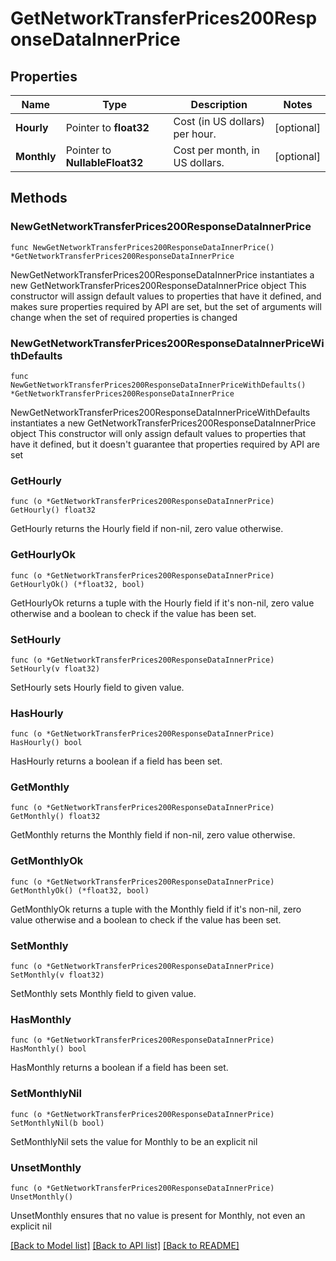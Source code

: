 # GetNetworkTransferPrices200ResponseDataInnerPrice

## Properties

Name | Type | Description | Notes
------------ | ------------- | ------------- | -------------
**Hourly** | Pointer to **float32** | Cost (in US dollars) per hour. | [optional] 
**Monthly** | Pointer to **NullableFloat32** | Cost per month, in US dollars. | [optional] 

## Methods

### NewGetNetworkTransferPrices200ResponseDataInnerPrice

`func NewGetNetworkTransferPrices200ResponseDataInnerPrice() *GetNetworkTransferPrices200ResponseDataInnerPrice`

NewGetNetworkTransferPrices200ResponseDataInnerPrice instantiates a new GetNetworkTransferPrices200ResponseDataInnerPrice object
This constructor will assign default values to properties that have it defined,
and makes sure properties required by API are set, but the set of arguments
will change when the set of required properties is changed

### NewGetNetworkTransferPrices200ResponseDataInnerPriceWithDefaults

`func NewGetNetworkTransferPrices200ResponseDataInnerPriceWithDefaults() *GetNetworkTransferPrices200ResponseDataInnerPrice`

NewGetNetworkTransferPrices200ResponseDataInnerPriceWithDefaults instantiates a new GetNetworkTransferPrices200ResponseDataInnerPrice object
This constructor will only assign default values to properties that have it defined,
but it doesn't guarantee that properties required by API are set

### GetHourly

`func (o *GetNetworkTransferPrices200ResponseDataInnerPrice) GetHourly() float32`

GetHourly returns the Hourly field if non-nil, zero value otherwise.

### GetHourlyOk

`func (o *GetNetworkTransferPrices200ResponseDataInnerPrice) GetHourlyOk() (*float32, bool)`

GetHourlyOk returns a tuple with the Hourly field if it's non-nil, zero value otherwise
and a boolean to check if the value has been set.

### SetHourly

`func (o *GetNetworkTransferPrices200ResponseDataInnerPrice) SetHourly(v float32)`

SetHourly sets Hourly field to given value.

### HasHourly

`func (o *GetNetworkTransferPrices200ResponseDataInnerPrice) HasHourly() bool`

HasHourly returns a boolean if a field has been set.

### GetMonthly

`func (o *GetNetworkTransferPrices200ResponseDataInnerPrice) GetMonthly() float32`

GetMonthly returns the Monthly field if non-nil, zero value otherwise.

### GetMonthlyOk

`func (o *GetNetworkTransferPrices200ResponseDataInnerPrice) GetMonthlyOk() (*float32, bool)`

GetMonthlyOk returns a tuple with the Monthly field if it's non-nil, zero value otherwise
and a boolean to check if the value has been set.

### SetMonthly

`func (o *GetNetworkTransferPrices200ResponseDataInnerPrice) SetMonthly(v float32)`

SetMonthly sets Monthly field to given value.

### HasMonthly

`func (o *GetNetworkTransferPrices200ResponseDataInnerPrice) HasMonthly() bool`

HasMonthly returns a boolean if a field has been set.

### SetMonthlyNil

`func (o *GetNetworkTransferPrices200ResponseDataInnerPrice) SetMonthlyNil(b bool)`

 SetMonthlyNil sets the value for Monthly to be an explicit nil

### UnsetMonthly
`func (o *GetNetworkTransferPrices200ResponseDataInnerPrice) UnsetMonthly()`

UnsetMonthly ensures that no value is present for Monthly, not even an explicit nil

[[Back to Model list]](../README.md#documentation-for-models) [[Back to API list]](../README.md#documentation-for-api-endpoints) [[Back to README]](../README.md)


